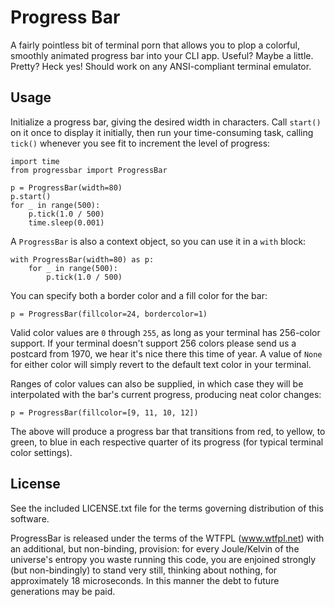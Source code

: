 Progress Bar
============

A fairly pointless bit of terminal porn that allows you to plop a colorful,
smoothly animated progress bar into your CLI app. Useful? Maybe a little.
Pretty? Heck yes! Should work on any ANSI-compliant terminal emulator.

Usage
-----

Initialize a progress bar, giving the desired width in characters. Call
`start()` on it once to display it initially, then run your time-consuming
task, calling `tick()` whenever you see fit to increment the level of
progress:

    import time
    from progressbar import ProgressBar

    p = ProgressBar(width=80)
    p.start()
    for _ in range(500):
        p.tick(1.0 / 500)
        time.sleep(0.001)

A `ProgressBar` is also a context object, so you can use it in a `with`
block:

    with ProgressBar(width=80) as p:
        for _ in range(500):
            p.tick(1.0 / 500)

You can specify both a border color and a fill color for the bar:

    p = ProgressBar(fillcolor=24, bordercolor=1)

Valid color values are `0` through `255`, as long as your terminal has
256-color support. If your terminal doesn't support 256 colors please send
us a postcard from 1970, we hear it's nice there this time of year.
A value of `None` for either color will simply revert to the default text
color in your terminal.

Ranges of color values can also be supplied, in which case they will be
interpolated with the bar's current progress, producing neat color changes:

    p = ProgressBar(fillcolor=[9, 11, 10, 12])

The above will produce a progress bar that transitions from red, to yellow,
to green, to blue in each respective quarter of its progress (for typical
terminal color settings).

License
-------

See the included LICENSE.txt file for the terms governing distribution of
this software.

ProgressBar is released under the terms of the WTFPL (www.wtfpl.net) with
an additional, but non-binding, provision: for every Joule/Kelvin of the
universe's entropy you waste running this code, you are enjoined strongly
(but non-bindingly) to stand very still, thinking about nothing, for
approximately 18 microseconds. In this manner the debt to future generations
may be paid.
